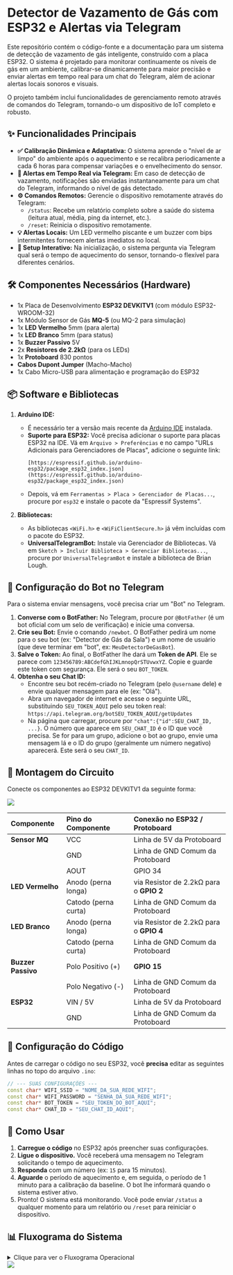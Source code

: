# Detector de Vazamento de Gás com ESP32 e Alertas via Telegram

Este repositório contém o código-fonte e a documentação para um sistema de detecção de vazamento de gás inteligente, construído com a placa ESP32. O sistema é projetado para monitorar continuamente os níveis de gás em um ambiente, calibrar-se dinamicamente para maior precisão e enviar alertas em tempo real para um chat do Telegram, além de acionar alertas locais sonoros e visuais.

O projeto também inclui funcionalidades de gerenciamento remoto através de comandos do Telegram, tornando-o um dispositivo de IoT completo e robusto.

## ✨ Funcionalidades Principais

* **✅ Calibração Dinâmica e Adaptativa:** O sistema aprende o "nível de ar limpo" do ambiente após o aquecimento e se recalibra periodicamente a cada 6 horas para compensar variações e o envelhecimento do sensor.
* **🔔 Alertas em Tempo Real via Telegram:** Em caso de detecção de vazamento, notificações são enviadas instantaneamente para um chat do Telegram, informando o nível de gás detectado.
* **⚙️ Comandos Remotos:** Gerencie o dispositivo remotamente através do Telegram:
    * `/status`: Recebe um relatório completo sobre a saúde do sistema (leitura atual, média, ping da internet, etc.).
    * `/reset`: Reinicia o dispositivo remotamente.
* **💡 Alertas Locais:** Um LED vermelho piscante e um buzzer com bips intermitentes fornecem alertas imediatos no local.
* **🔧 Setup Interativo:** Na inicialização, o sistema pergunta via Telegram qual será o tempo de aquecimento do sensor, tornando-o flexível para diferentes cenários.

## 🛠️ Componentes Necessários (Hardware)

* 1x Placa de Desenvolvimento **ESP32 DEVKITV1** (com módulo ESP32-WROOM-32)
* 1x Módulo Sensor de Gás **MQ-5** (ou MQ-2 para simulação)
* 1x **LED Vermelho** 5mm (para alerta)
* 1x **LED Branco** 5mm (para status)
* 1x **Buzzer Passivo** 5V
* 2x **Resistores de 2.2kΩ** (para os LEDs)
* 1x **Protoboard** 830 pontos
* **Cabos Dupont Jumper** (Macho-Macho)
* 1x Cabo Micro-USB para alimentação e programação do ESP32

## 📦 Software e Bibliotecas

1.  **Arduino IDE:**
    * É necessário ter a versão mais recente da [Arduino IDE](https://www.arduino.cc/en/software) instalada.
    * **Suporte para ESP32:** Você precisa adicionar o suporte para placas ESP32 na IDE. Vá em `Arquivo > Preferências` e no campo "URLs Adicionais para Gerenciadores de Placas", adicione o seguinte link:
        ```
        [https://espressif.github.io/arduino-esp32/package_esp32_index.json](https://espressif.github.io/arduino-esp32/package_esp32_index.json)
        ```
    * Depois, vá em `Ferramentas > Placa > Gerenciador de Placas...`, procure por `esp32` e instale o pacote da "Espressif Systems".

2.  **Bibliotecas:**
    * As bibliotecas `<WiFi.h>` e `<WiFiClientSecure.h>` já vêm incluídas com o pacote do ESP32.
    * **UniversalTelegramBot:** Instale via Gerenciador de Bibliotecas. Vá em `Sketch > Incluir Biblioteca > Gerenciar Bibliotecas...`, procure por `UniversalTelegramBot` e instale a biblioteca de Brian Lough.

## 🤖 Configuração do Bot no Telegram

Para o sistema enviar mensagens, você precisa criar um "Bot" no Telegram.

1.  **Converse com o BotFather:** No Telegram, procure por `@BotFather` (é um bot oficial com um selo de verificação) e inicie uma conversa.
2.  **Crie seu Bot:** Envie o comando `/newbot`. O BotFather pedirá um nome para o seu bot (ex: "Detector de Gás da Sala") e um nome de usuário (que deve terminar em "bot", ex: `MeuDetectorDeGasBot`).
3.  **Salve o Token:** Ao final, o BotFather lhe dará um **Token de API**. Ele se parece com `123456789:ABCdefGhIJKLmnopQrSTUvwxYZ`. Copie e guarde este token com segurança. Ele será o seu `BOT_TOKEN`.
4.  **Obtenha o seu Chat ID:**
    * Encontre seu bot recém-criado no Telegram (pelo `@username` dele) e envie qualquer mensagem para ele (ex: "Olá").
    * Abra um navegador de internet e acesse o seguinte URL, substituindo `SEU_TOKEN_AQUI` pelo seu token real:
        `https://api.telegram.org/botSEU_TOKEN_AQUI/getUpdates`
    * Na página que carregar, procure por `"chat":{"id":SEU_CHAT_ID, ...}`. O número que aparece em `SEU_CHAT_ID` é o ID que você precisa. Se for para um grupo, adicione o bot ao grupo, envie uma mensagem lá e o ID do grupo (geralmente um número negativo) aparecerá. Este será o seu `CHAT_ID`.

## 🔌 Montagem do Circuito

Conecte os componentes ao ESP32 DEVKITV1 da seguinte forma:

<img src="https://drive.google.com/uc?export=view&id=1OBRSQ4ESibNGVsIuGQmXRkdpcuH6eBZC"></img>

| Componente       | Pino do Componente   | Conexão no ESP32 / Protoboard                |
| :--------------- | :------------------- | :------------------------------------------- |
| **Sensor MQ** | VCC                  | Linha de 5V da Protoboard                    |
|                  | GND                  | Linha de GND Comum da Protoboard             |
|                  | AOUT                 | GPIO 34                                      |
| **LED Vermelho** | Anodo (perna longa)  | via Resistor de 2.2kΩ para o **GPIO 2** |
|                  | Catodo (perna curta) | Linha de GND Comum da Protoboard             |
| **LED Branco** | Anodo (perna longa)  | via Resistor de 2.2kΩ para o **GPIO 4** |
|                  | Catodo (perna curta) | Linha de GND Comum da Protoboard             |
| **Buzzer Passivo** | Polo Positivo (+)    | **GPIO 15** |
|                  | Polo Negativo (-)    | Linha de GND Comum da Protoboard             |
| **ESP32** | VIN / 5V             | Linha de 5V da Protoboard                    |
|                  | GND                  | Linha de GND Comum da Protoboard             |

## 📝 Configuração do Código

Antes de carregar o código no seu ESP32, você **precisa** editar as seguintes linhas no topo do arquivo `.ino`:

```cpp
// --- SUAS CONFIGURAÇÕES ---
const char* WIFI_SSID = "NOME_DA_SUA_REDE_WIFI";
const char* WIFI_PASSWORD = "SENHA_DA_SUA_REDE_WIFI";
const char* BOT_TOKEN = "SEU_TOKEN_DO_BOT_AQUI";
const char* CHAT_ID = "SEU_CHAT_ID_AQUI";
```

## 🚀 Como Usar

1.  **Carregue o código** no ESP32 após preencher suas configurações.
2.  **Ligue o dispositivo.** Você receberá uma mensagem no Telegram solicitando o tempo de aquecimento.
3.  **Responda** com um número (ex: `15` para 15 minutos).
4.  **Aguarde** o período de aquecimento e, em seguida, o período de 1 minuto para a calibração da baseline. O bot lhe informará quando o sistema estiver ativo.
5.  Pronto! O sistema está monitorando. Você pode enviar `/status` a qualquer momento para um relatório ou `/reset` para reiniciar o dispositivo.

## 📊 Fluxograma do Sistema

<details>
<summary>Clique para ver o Fluxograma Operacional</summary>

```cpp
// --- Fase 1: Inicialização e Configuração (void setup()) ---
/*
          +--------------------------------+
          |      INICIALIZAÇÃO / RESET     |
          +--------------------------------+
                       |
                       V
          +--------------------------------+
          |  Configuração dos Pinos (I/O)  |
          |   e Início da Comunicação Serial |
          +--------------------------------+
                       |
                       V
          +--------------------------------+
          |  Estabelecimento de Conexão    |
          |          Wi-Fi                 |
          +--------------------------------+
                       |
                       V
         /------------------------------\
        <    Conexão Bem-Sucedida?     >----(NÃO)--->[ Falha Crítica: Ativa LED de Erro e Interrompe o Sistema ]
         \------------------------------/
                       | (SIM)
                       V
          +--------------------------------+
          |  Depuração da Fila de Mensagens|
          |   Anteriores do Telegram       |
          +--------------------------------+
                       |
                       V
          +--------------------------------+
          |  Verificação da Conexão do     |
          |          Sensor                |
          +--------------------------------+
                       |
                       V
         /------------------------------\
        <  Sensor Conectado Corretamente?  >----(NÃO)--->[ Falha Crítica: Ativa LED de Erro e Interrompe o Sistema ]
         \------------------------------/
                       | (SIM)
                       V
          +--------------------------------+
          |  Solicitação de Parâmetro via  |
          | Telegram: "Definir aquecimento"|
          +--------------------------------+
                       |
                       V
    +-----[ LOOP DE AGUARDO POR ENTRADA ]-----+
    |       /---------------------------\      |
    |      < Resposta Numérica Válida  >     |
    |      <       Recebida?         >     |
    |       \---------------------------/      |
    |       | (NÃO)           | (SIM)          |
    |       V                 V                |
    |  [Aguarda 2s]   [Define Parâmetro e Sai] |
    +------------------------------------------+
                       |
                       V
          +--------------------------------+
          | Execução de Autoteste dos      |
          |    Atuadores (LEDs e Buzzer)   |
          +--------------------------------+
                       |
                       V
          +--------------------------------+
          | Início da Contagem para Aquecimento |
          | e Transição para loop()      |
          +--------------------------------+
*/


// --- Fase 2: Ciclo Principal de Operação (void loop()) ---
/*
                      +----------------------------------+
                      |    INÍCIO DO CICLO OPERACIONAL   |
                      +----------------------------------+
                                      |
                                      V
                      +----------------------------------+
                      | Verificação de Comandos Remotos  |
                      |       (/reset, /status)          |
                      +----------------------------------+
                                      |
                                      V
                  /----------------------------------\
                 <  Avaliação do Estado Operacional   >
                  \----------------------------------/
          |                      |                      |
   (Aquecimento)       (Calibração da Linha de Base) (Monitoramento Ativo)
          |                      |                      |
          V                      V                      V
/---------------------\  /---------------------\  /---------------------\
< Período de Aquecimento>  <  Período de Coleta  >  <  Intervalo de Leitura >
<      Concluído?     >  <      Concluído?     >  <       Atingido?     >
\---------------------/  \---------------------/  \---------------------/
          | (SIM)                | (SIM)                | (SIM)
          V                      V                      V
+---------------------+  +---------------------+  +---------------------+
|  Transição para Fase|  |   Cálculo da Média  |  |     Leitura do      |
|   de Calibração     |  |    da Linha de Base |  |   Sensor e Armazena-|
+---------------------+  |      (Baseline)     |  | mento no Histórico  |
                         +---------------------+  +---------------------+
                                   |                        |
                                   V                        V
                         +---------------------+    /---------------------\
                         | Notificação e       |   <  Leitura Excede Limiar  >
                         | Transição para Fase |   <       de Alerta?      >
                         | de Monitoramento    |    \---------------------/
                         +---------------------+      | (NÃO)        | (SIM)
                                                    V              V
                                           [Verifica Estado    [Ativação dos
                                            de Alerta e        Alertas (Visual,
                                            Normaliza Sistema] Sonoro e Remoto)]

*/
```
</details>
<img src="https://drive.google.com/file/d/19N0nF6CgvDnGPq1t4TJmZ9oIGsbsNQre/view?usp=sharing"></img>

</details>
